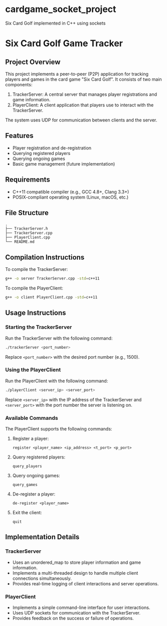 # cardgame_socket_project
Six Card Golf implemented in C++ using sockets

# Six Card Golf Game Tracker

## Project Overview

This project implements a peer-to-peer (P2P) application for tracking players and games in the card game "Six Card Golf". It consists of two main components:

1. TrackerServer: A central server that manages player registrations and game information.
2. PlayerClient: A client application that players use to interact with the TrackerServer.

The system uses UDP for communication between clients and the server.

## Features

- Player registration and de-registration
- Querying registered players
- Querying ongoing games
- Basic game management (future implementation)

## Requirements

- C++11 compatible compiler (e.g., GCC 4.8+, Clang 3.3+)
- POSIX-compliant operating system (Linux, macOS, etc.)

## File Structure

```
.
├── TrackerServer.h
├── TrackerServer.cpp
├── PlayerClient.cpp
└── README.md
```

## Compilation Instructions

To compile the TrackerServer:

```bash
g++ -o server TrackerServer.cpp -std=c++11
```

To compile the PlayerClient:

```bash
g++ -o client PlayerClient.cpp -std=c++11
```

## Usage Instructions

### Starting the TrackerServer

Run the TrackerServer with the following command:

```bash
./trackerServer <port_number>
```

Replace `<port_number>` with the desired port number (e.g., 1500).

### Using the PlayerClient

Run the PlayerClient with the following command:

```bash
./playerClient <server_ip> <server_port>
```

Replace `<server_ip>` with the IP address of the TrackerServer and `<server_port>` with the port number the server is listening on.

### Available Commands

The PlayerClient supports the following commands:

1. Register a player:
   ```
   register <player_name> <ip_address> <t_port> <p_port>
   ```

2. Query registered players:
   ```
   query_players
   ```

3. Query ongoing games:
   ```
   query_games
   ```

4. De-register a player:
   ```
   de-register <player_name>
   ```

5. Exit the client:
   ```
   quit
   ```

## Implementation Details

### TrackerServer

- Uses an unordered_map to store player information and game information.
- Implements a multi-threaded design to handle multiple client connections simultaneously.
- Provides real-time logging of client interactions and server operations.

### PlayerClient

- Implements a simple command-line interface for user interactions.
- Uses UDP sockets for communication with the TrackerServer.
- Provides feedback on the success or failure of operations.







